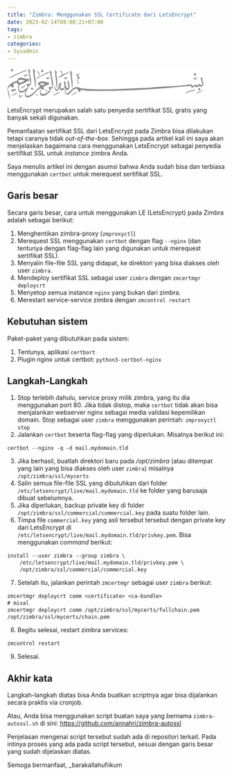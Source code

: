 ```yaml
---
title: "Zimbra: Menggunakan SSL Certificate dari LetsEncrypt"
date: 2023-02-14T08:08:21+07:00
tags:
- zimbra
categories:
- Sysadmin
---
```


![Bismillah](/images/bismillah-2.png#center)

LetsEncrypt merupakan salah satu penyedia sertifikat SSL gratis yang banyak sekali digunakan. 

Pemanfaatan sertifikat SSL dari LetsEncrypt pada Zimbra bisa dilakukan tetapi caranya tidak _out-of-the-box_. 
Sehingga pada artikel kali ini saya akan menjelaskan bagaimana cara menggunakan LetsEncrypt sebagai penyedia sertifikat SSL untuk _instance_ zimbra Anda.

Saya menulis artikel ini dengan asumsi bahwa Anda sudah bisa dan terbiasa menggunakan `certbot` untuk merequest sertifikat SSL.

## Garis besar

Secara garis besar, cara untuk menggunakan LE (LetsEncrypt) pada Zimbra adalah sebagai berikut:

1. Menghentikan zimbra-proxy (`zmproxyctl`)
1. Merequest SSL menggunakan `certbot` dengan flag `--nginx` (dan tentunya dengan flag-flag lain yang digunakan untuk merequest sertifikat SSL).
1. Menyalin file-file SSL yang didapat, ke direktori yang bisa diakses oleh user `zimbra`.
1. Mendeploy sertifikat SSL sebagai user `zimbra` dengan `zmcertmgr deploycrt`
1. Menyetop semua instance `nginx` yang bukan dari zimbra.
1. Merestart service-service zimbra dengan `zmcontrol restart`

## Kebutuhan sistem

Paket-paket yang dibutuhkan pada sistem:

1. Tentunya, aplikasi `certbort`
1. Plugin nginx untuk certbot: `python3-certbot-nginx`

## Langkah-Langkah

1. Stop terlebih dahulu, service proxy milik zimbra, yang itu dia menggunakan port 80. Jika tidak distop, maka `certbot` tidak akan bisa menjalankan webserver nginx sebagai media validasi kepemilikan domain.
Stop sebagai user `zimbra` menggunakan perintah: `zmproxyctl stop`
2. Jalankan `certbot` beserta flag-flag yang diperlukan. Misalnya berikut ini:
```shell
certbot --nginx -q -d mail.mydomain.tld
```
3. Jika berhasil, buatlah direktori baru pada */opt/zimbra* (atau ditempat yang lain yang bisa diakses oleh user `zimbra`) misalnya `/opt/zimbra/ssl/mycerts`
4. Salin semua file-file SSL yang dibutuhkan dari folder `/etc/letsencrypt/live/mail.mydomain.tld` ke folder yang barusaja dibuat sebelumnya.
5. Jika diperlukan, backup private key di folder `/opt/zimbra/ssl/commercial/commercial.key` pada suatu folder lain.
6. Timpa file `commercial.key` yang asli tersebut tersebut dengan private key dari LetsEncrypt di `/etc/letsencrypt/live/mail.mydomain.tld/privkey.pem`. Bisa menggunakan _command_ berikut:
```shell
install --user zimbra --group zimbra \
    /etc/letsencrypt/live/mail.mydomain.tld/privkey.pem \
    /opt/zimbra/ssl/commercial/commercial.key
```
7. Setelah itu, jalankan perintah `zmcertmgr` sebagai user `zimbra` berikut:
```shell
zmcertmgr deploycrt comm <certificate> <ca-bundle>
# misal
zmcertmgr deploycrt comm /opt/zimbra/ssl/mycerts/fullchain.pem /opt/zimbra/ssl/mycerts/chain.pem
```
8. Begitu selesai, restart zimbra services:
```
zmcontrol restart
```
9. Selesai.

## Akhir kata

Langkah-langkah diatas bisa Anda buatkan scriptnya agar bisa dijalankan secara praktis via cronjob. 

Atau, Anda bisa menggunakan script buatan saya yang bernama `zimbra-autossl.sh` di sini: https://github.com/annahri/zimbra-autossl

Penjelasan mengenai script tersebut sudah ada di repositori terkait. Pada intinya proses yang ada pada script tersebut, sesuai dengan garis besar yang sudah dijelaskan diatas.

Semoga bermanfaat, _barakallahufiikum
